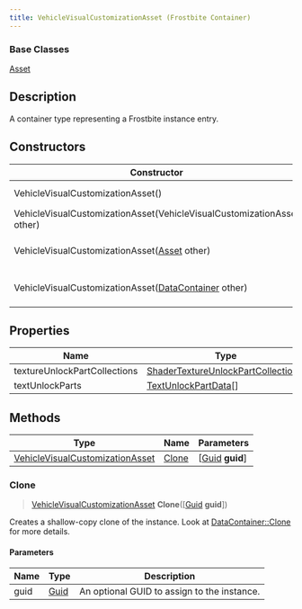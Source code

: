```yaml
---
title: VehicleVisualCustomizationAsset (Frostbite Container)
---
```

### Base Classes

[Asset](Asset)

## Description

A container type representing a Frostbite instance entry.

## Constructors

| Constructor                                                                                | Description                                                                                                                                           |
| ------------------------------------------------------------------------------------------ | ----------------------------------------------------------------------------------------------------------------------------------------------------- |
| VehicleVisualCustomizationAsset()                                                          | Create a new instance of this container type.                                                                                                         |
| VehicleVisualCustomizationAsset(VehicleVisualCustomizationAsset other)                     | Create a reference copy of an instance of the same type.                                                                                              |
| VehicleVisualCustomizationAsset([Asset](Asset) other)                                      | Upcast an instance of type [Asset](Asset) to [VehicleVisualCustomizationAsset](VehicleVisualCustomizationAsset).                                      |
| VehicleVisualCustomizationAsset([DataContainer](/vext/ref/cls/shr/datacontainer) other) | Upcast an instance of type [DataContainer](/vext/ref/cls/shr/datacontainer) to [VehicleVisualCustomizationAsset](VehicleVisualCustomizationAsset). |

## Properties

| Name                         | Type                                                                       | Description |
| ---------------------------- | -------------------------------------------------------------------------- | ----------- |
| textureUnlockPartCollections | [ShaderTextureUnlockPartCollection](ShaderTextureUnlockPartCollection)\[\] |             |
| textUnlockParts              | [TextUnlockPartData](TextUnlockPartData)\[\]                               |             |

## Methods

| Type                                                               | Name            | Parameters                                     |
| ------------------------------------------------------------------ | --------------- | ---------------------------------------------- |
| [VehicleVisualCustomizationAsset](VehicleVisualCustomizationAsset) | [Clone](#clone) | \[[Guid](/vext/ref/cls/shr/guid) **guid**\] |

### Clone

> [VehicleVisualCustomizationAsset](VehicleVisualCustomizationAsset) **Clone**(\[[Guid](/vext/ref/cls/shr/guid) **guid**\])

Creates a shallow-copy clone of the instance. Look at [DataContainer::Clone](/vext/ref/cls/shr/datacontainer#clone) for more details.

#### Parameters

| Name | Type         | Description                                 |
| ---- | ------------ | ------------------------------------------- |
| guid | [Guid](Guid) | An optional GUID to assign to the instance. |

